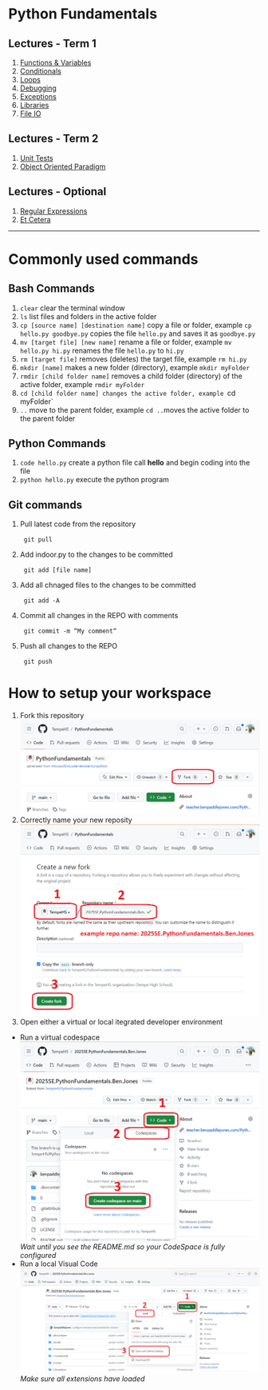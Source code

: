 # Python Fundamentals
## Lectures - Term 1
1. [Functions & Variables](0-FunctionsVariables/0-FunctionsVariables.md)
2. [Conditionals](1-Conditionals/1-Conditionals.md)
3. [Loops](2-Loops/2-Loops.md)
4. [Debugging](Debugging/Debugging.md)
5. [Exceptions](3-Exceptions/3-Exceptions.md)
6. [Libraries](4-Libraries/4-Libraries.md)
7. [File IO](6-FileIO/6-FileIO.md)

## Lectures - Term 2
1. [Unit Tests](5-UnitTests/5-UnitTests.md)
2. [Object Oriented Paradigm](8-OOP/8-OOP.md)

## Lectures - Optional
1. [Regular Expressions](7-RegularExpressions/7-RegularExpressions.md)
2. [Et Cetera](9-EtCetera/9-EtCetera.md)

---

# Commonly used commands
## Bash Commands 
1. `clear` clear the terminal window
2. `ls` list files and folders in the active folder
3. `cp [source name] [destination name]` copy a file or folder, example `cp hello.py goodbye.py` copies the file `hello.py` and saves it as `goodbye.py`
4. `mv [target file] [new name]` rename a file or folder, example `mv hello.py hi.py` renames the file `hello.py` to `hi.py`
5. `rm [target file]` removes (deletes) the target file, example `rm hi.py`
6. `mkdir [name]` makes a new folder (directory), example `mkdir myFolder`
7. `rmdir [child folder name]` removes a child folder (directory) of the active folder, example `rmdir myFolder`
7. `cd [child folder name] changes the active folder, example `cd myFolder`
8. `..` move to the parent folder, example `cd ..`moves the active folder to the parent folder

## Python Commands
1. `code hello.py` create a python file call **hello** and begin coding into the file
2. `python hello.py` execute the python program

## Git commands
1. Pull latest code from the repository

		git pull
2. Add indoor.py to the changes to be committed

		git add [file name]
3. Add all chnaged files to the changes to be committed

		git add -A
3. Commit all changes in the REPO with comments

		git commit -m “My comment“
4. Push all changes to the REPO

		git push 

# How to setup your workspace
1. Fork this repository
![](images/fork.png "")
2. Correctly name your new reposity
![](images/fork2.png "")
3. Open either a virtual or local itegrated developer environment
- Run a virtual codespace
![](images/codespace.png "")
_Wait until you see the README.md so your CodeSpace is fully configured_
- Run a local Visual Code
![](images/codespace3.png "")
_Make sure all extensions have loaded_


